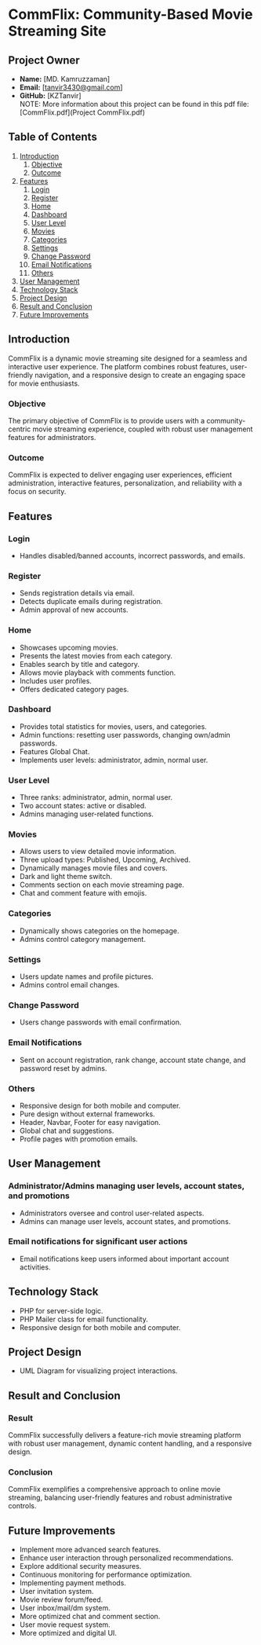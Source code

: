 # CommFlix: Community-Based Movie Streaming Site

## Project Owner
- **Name:** [MD. Kamruzzaman]
- **Email:** [tanvir3430@gmail.com]
- **GitHub:** [KZTanvir]
<br>NOTE: More information about this project can be found in this pdf file: [CommFlix.pdf](Project CommFlix.pdf)
## Table of Contents
1. [Introduction](#introduction)
    1. [Objective](#objective)
    2. [Outcome](#outcome)
2. [Features](#features)
    1. [Login](#login)
    2. [Register](#register)
    3. [Home](#home)
    4. [Dashboard](#dashboard)
    5. [User Level](#user-level)
    6. [Movies](#movies)
    7. [Categories](#categories)
    8. [Settings](#settings)
    9. [Change Password](#change-password)
    10. [Email Notifications](#email-notifications)
    11. [Others](#others)
3. [User Management](#user-management)
4. [Technology Stack](#technology-stack)
5. [Project Design](#project-design)
6. [Result and Conclusion](#result-and-conclusion)
7. [Future Improvements](#future-improvements)

## Introduction

CommFlix is a dynamic movie streaming site designed for a seamless and interactive user experience. The platform combines robust features, user-friendly navigation, and a responsive design to create an engaging space for movie enthusiasts.

### Objective

The primary objective of CommFlix is to provide users with a community-centric movie streaming experience, coupled with robust user management features for administrators.

### Outcome

CommFlix is expected to deliver engaging user experiences, efficient administration, interactive features, personalization, and reliability with a focus on security.

## Features

### Login
- Handles disabled/banned accounts, incorrect passwords, and emails.

### Register
- Sends registration details via email.
- Detects duplicate emails during registration.
- Admin approval of new accounts.

### Home
- Showcases upcoming movies.
- Presents the latest movies from each category.
- Enables search by title and category.
- Allows movie playback with comments function.
- Includes user profiles.
- Offers dedicated category pages.

### Dashboard
- Provides total statistics for movies, users, and categories.
- Admin functions: resetting user passwords, changing own/admin passwords.
- Features Global Chat.
- Implements user levels: administrator, admin, normal user.

### User Level
- Three ranks: administrator, admin, normal user.
- Two account states: active or disabled.
- Admins managing user-related functions.

### Movies
- Allows users to view detailed movie information.
- Three upload types: Published, Upcoming, Archived.
- Dynamically manages movie files and covers.
- Dark and light theme switch.
- Comments section on each movie streaming page.
- Chat and comment feature with emojis.

### Categories
- Dynamically shows categories on the homepage.
- Admins control category management.

### Settings
- Users update names and profile pictures.
- Admins control email changes.

### Change Password
- Users change passwords with email confirmation.

### Email Notifications
- Sent on account registration, rank change, account state change, and password reset by admins.

### Others
- Responsive design for both mobile and computer.
- Pure design without external frameworks.
- Header, Navbar, Footer for easy navigation.
- Global chat and suggestions.
- Profile pages with promotion emails.

## User Management

### Administrator/Admins managing user levels, account states, and promotions
- Administrators oversee and control user-related aspects.
- Admins can manage user levels, account states, and promotions.

### Email notifications for significant user actions
- Email notifications keep users informed about important account activities.

## Technology Stack

- PHP for server-side logic.
- PHP Mailer class for email functionality.
- Responsive design for both mobile and computer.

## Project Design

- UML Diagram for visualizing project interactions.

## Result and Conclusion

### Result
CommFlix successfully delivers a feature-rich movie streaming platform with robust user management, dynamic content handling, and a responsive design.

### Conclusion
CommFlix exemplifies a comprehensive approach to online movie streaming, balancing user-friendly features and robust administrative controls.

## Future Improvements

- Implement more advanced search features.
- Enhance user interaction through personalized recommendations.
- Explore additional security measures.
- Continuous monitoring for performance optimization.
- Implementing payment methods.
- User invitation system.
- Movie review forum/feed.
- User inbox/mail/dm system.
- More optimized chat and comment section.
- User movie request system.
- More optimized and digital UI.
